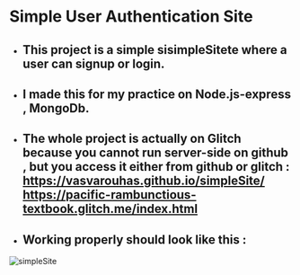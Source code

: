    # Simple User Authentication Site
- ## This project is a simple sisimpleSitete where a user can signup or login.
- ## I made this for my practice on Node.js-express , MongoDb.
- ## The whole project is actually on Glitch because you cannot run server-side on github , but you access it either from github or glitch : https://vasvarouhas.github.io/simpleSite/  https://pacific-rambunctious-textbook.glitch.me/index.html
- ## Working properly should look like this : 


     
![simpleSite](https://github.com/VasVarouhas/simpleSite/assets/131968265/754b311e-864b-4485-8142-1f83bb886333)
